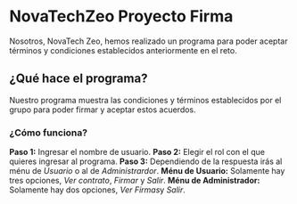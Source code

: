 # NovaTechZeo Proyecto Firma
Nosotros, NovaTech Zeo, hemos realizado un programa para poder aceptar términos y condiciones establecidos anteriormente en el reto. 

## ¿Qué hace el programa?
Nuestro programa muestra las condiciones y términos establecidos por el grupo para poder firmar y aceptar estos acuerdos.

### ¿Cómo funciona?
**Paso 1:** Ingresar el nombre de usuario.
**Paso 2:** Elegir el rol con el que quieres ingresar al programa.
**Paso 3:** Dependiendo de la respuesta irás al ménu de *Usuario* o al de *Administrardor*.
    **Ménu de Usuario:** Solamente hay tres opciones, *Ver contrato*, *Firmar* y *Salir*.
     **Ménu de Administrador:**  Solamente hay dos opciones, *Ver Firmas*y *Salir*.
